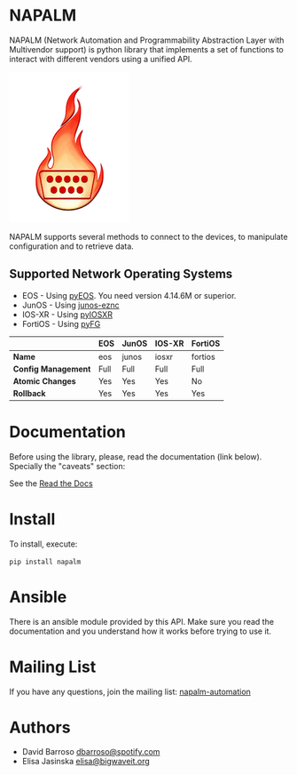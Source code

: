 NAPALM
======
NAPALM (Network Automation and Programmability Abstraction Layer with Multivendor support) is python library that implements a set of functions to interact with different vendors using a unified API.

![NAPALM logo](static/logo.png?raw=true "NAPALM logo")

NAPALM supports several methods to connect to the devices, to manipulate configuration and to retrieve data.

Supported Network Operating Systems
-----------------------------------
 * EOS - Using [pyEOS](https://github.com/spotify/pyeos). You need version 4.14.6M or superior.
 * JunOS - Using [junos-eznc](https://github.com/Juniper/py-junos-eznc)
 * IOS-XR - Using [pyIOSXR](https://github.com/fooelisa/pyiosxr)
 * FortiOS - Using [pyFG](https://github.com/spotify/pyfg)

|   | EOS  | JunOS  | IOS-XR  | FortiOS  |
|---|---|---|---|---|
| **Name** | eos | junos | iosxr | fortios |
| **Config Management** | Full  | Full  | Full  | Full |
| **Atomic Changes** | Yes | Yes | Yes | No |
| **Rollback** | Yes | Yes | Yes | Yes |

Documentation
=============
Before using the library, please, read the documentation (link below). Specially the "caveats" section:

See the [Read the Docs](http://napalm.readthedocs.org)

Install
=======
To install, execute:

``
   pip install napalm
``

Ansible
=======
There is an ansible module provided by this API. Make sure you read the documentation and you understand how it works before trying to use it.

Mailing List
=======
If you have any questions, join the mailing list: [napalm-automation](mailto:napalm-automation@googlegroups.com)

Authors
=======
 * David Barroso [dbarroso@spotify.com](mailto:dbarroso@spotify.com)
 * Elisa Jasinska [elisa@bigwaveit.org](mailto:elisa@bigwaveit.org)

